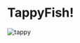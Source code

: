 # TappyFish!


![tappy](https://user-images.githubusercontent.com/85257891/218555897-350a2fe5-5fa6-4f41-b3af-d163113d098e.png)
